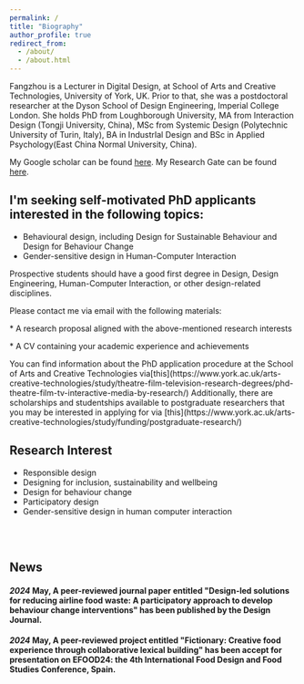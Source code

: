 ```yaml
---
permalink: /
title: "Biography"
author_profile: true
redirect_from: 
  - /about/
  - /about.html
---
```



Fangzhou is a Lecturer in Digital Design, at School of Arts and Creative Technologies, University of York, UK. 
Prior to that, she was a postdoctoral researcher at the Dyson School of Design Engineering, Imperial College London. 
She holds PhD from Loughborough University, MA from Interaction Design (Tongji University, China), MSc from Systemic Design (Polytechnic University of Turin, Italy), BA in IndustrIal Design and BSc in Applied Psychology(East China Normal University, China).

My Google scholar can be found [here](https://scholar.google.com/citations?user=biF-4JYAAAAJ&hl=en).
My Research Gate can be found [here](https://www.researchgate.net/profile/Fangzhou-You?ev=prf_highl).



## I'm seeking self-motivated PhD applicants interested in the following topics:

<ul>
<li>Behavioural design, including Design for Sustainable Behaviour and Design for Behaviour Change</li>
<li>Gender-sensitive design in Human-Computer Interaction</li>
</ul>

Prospective students should have a good first degree in Design, Design Engineering, Human-Computer Interaction, or other design-related disciplines.

Please contact me via email with the following materials:

<p>* A research proposal aligned with the above-mentioned research interests
<p>* A CV containing your academic experience and achievements
<p>
You can find information about the PhD application procedure at the School of Arts and Creative Technologies via[this](https://www.york.ac.uk/arts-creative-technologies/study/theatre-film-television-research-degrees/phd-theatre-film-tv-interactive-media-by-research/)
Additionally, there are scholarships and studentships available to postgraduate researchers that you may be interested in applying for via [this](https://www.york.ac.uk/arts-creative-technologies/study/funding/postgraduate-research/)





## Research Interest
<ul>
<li>Responsible design</li>
<li>Designing for inclusion, sustainability and wellbeing</li>
<li>Design for behaviour change</li>
<li>Participatory design</li>
<li>Gender-sensitive design in human computer interaction</li>
</ul>
<br>
<br>


## News
#### <em>2024</em> May, A peer-reviewed journal paper entitled "Design-led solutions for reducing airline food waste: A participatory approach to develop behaviour change interventions" has been published by the Design Journal.
#### <em>2024</em> May, A peer-reviewed project entitled "Fictionary: Creative food experience through collaborative lexical building" has been accept for presentation on EFOOD24: the 4th International Food Design and Food Studies Conference, Spain.

